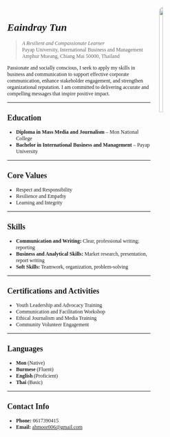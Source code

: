 <div style="float: right; width: 30%; margin-left: 20px;">

<img src="https://ahmoor006-Eaindray.github.io/portfolio.jpg" width="25%" align="above" style="border-radius: 10px;">

</div>

<div style="font-family: 'Times New Roman', serif; font-size: 12px;">

# <i>**Eaindray Tun**</i>
> <i>A Resilient and Compassionate Learner</i><br>
> Payap University, International Business and Management<br>
> Amphur Mueang, Chiang Mai 50000, Thailand  

Passionate and socially conscious, I seek to apply my skills in business and communication to support effective corporate communication, enhance stakeholder engagement, and strengthen organizational reputation. I am committed to delivering accurate and compelling messages that inspire positive impact.

---


##  Education  
- **Diploma in Mass Media and Journalism** – Mon National College  
- **Bachelor in International Business and Management** – Payap University  

---

##  Core Values  
- Respect and Responsibility  
- Resilience and Empathy  
- Learning and Integrity  

---

##  Skills  
- **Communication and Writing:** Clear, professional writing; reporting  
- **Business and Analytical Skills:** Market research, presentation, report writing  
- **Soft Skills:** Teamwork, organization, problem-solving  

---

##  Certifications and Activities  
- Youth Leadership and Advocacy Training  
- Communication and Facilitation Workshop  
- Ethical Journalism and Media Training  
- Community Volunteer Engagement  

---

##  Languages  
- **Mon** (Native)  
- **Burmese** (Fluent)  
- **English** (Proficient)  
- **Thai** (Basic)  

---

##  Contact Info  
- **Phone:** 0617390415  
- **Email:** [ahmoor006@gmail.com](mailto:ahmoor006@gmail.com)

</div>
